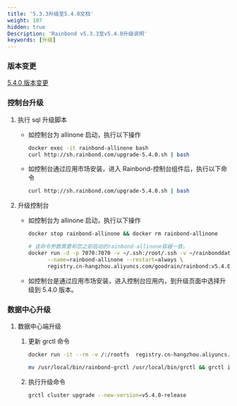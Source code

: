 ```yaml
---
title: '5.3.3升级至5.4.0文档'
weight: 107
hidden: true
Description: 'Rainbond v5.3.3至v5.4.0升级说明'
keywords: [升级]
---
```


### 版本变更

[5.4.0 版本变更](/docs/community/change/5.3.3-5.4.0/)

### 控制台升级

1. 执行 sql 升级脚本

   - 如控制台为 allinone 启动，执行以下操作

     ```bash
     docker exec -it rainbond-allinone bash
     curl http://sh.rainbond.com/upgrade-5.4.0.sh | bash
     ```

   - 如控制台通过应用市场安装，进入 Rainbond-控制台组件后，执行以下命令

     ```bash
     curl http://sh.rainbond.com/upgrade-5.4.0.sh | bash
     ```

2. 升级控制台

   - 如控制台为 allinone 启动，执行以下操作

     ```bash
     docker stop rainbond-allinone && docker rm rainbond-allinone

     # 该命令参数需要和您之前启动的rainbond-allinone容器一致。
     docker run -d -p 7070:7070 -v ~/.ssh:/root/.ssh -v ~/rainbonddata:/app/data \
           --name=rainbond-allinone --restart=always \
           registry.cn-hangzhou.aliyuncs.com/goodrain/rainbond:v5.4.0-release-allinone
     ```

   - 如控制台是通过应用市场安装，进入控制台应用内，到升级页面中选择升级到 5.4.0 版本。

### 数据中心升级

1. 数据中心端升级

   1. 更新 grctl 命令

      ```bash
      docker run -it --rm -v /:/rootfs  registry.cn-hangzhou.aliyuncs.com/goodrain/rbd-grctl:v5.4.0-release copy

      mv /usr/local/bin/rainbond-grctl /usr/local/bin/grctl && grctl install
      ```

   2. 执行升级命令

      ```bash
      grctl cluster upgrade --new-version=v5.4.0-release
      ```

